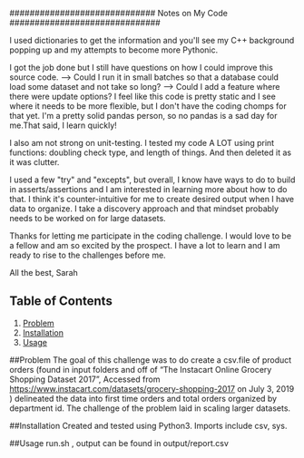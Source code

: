

############################# Notes on My Code ##############################

I used dictionaries to get the information and you'll see my C++ background
popping up and my attempts to become more Pythonic.

I got the job done but I still have questions on how I could improve this source
code.
--> Could I run it in small batches so that a database could load some dataset
and not take so long?
--> Could I add a feature where there were update options? I feel like this code is
pretty static and I see where it needs to be more flexible, but I don't have
the coding chomps for that yet. I'm a pretty solid pandas person, so no
pandas is a sad day for me.That said, I learn quickly!

I also am not strong on unit-testing. I tested my code A LOT using print
functions: doubling check type, and length of things. And then deleted it as
it was clutter.

I used a few "try" and "excepts", but overall,
I know have ways to do to build in asserts/assertions and I am interested
in learning more about how to do that. I think it's counter-intuitive for me
to create desired output when I have data to organize. I take a discovery
approach and that mindset probably needs to be worked on for large datasets.

Thanks for letting me participate in the coding challenge. I would love to be a
fellow and am so excited by the prospect. I have a lot to learn and I am ready
to rise to the challenges before me.

All the best,
Sarah

## Table of Contents
1. [Problem](README.md#problem)
2. [Installation](README.md#installation)
3. [Usage](README.md#Usage)

##Problem
The goal of this challenge was to do create a csv.file of product orders
(found in input folders and off of “The Instacart Online Grocery Shopping Dataset 2017”, Accessed from https://www.instacart.com/datasets/grocery-shopping-2017 on July 3, 2019 )
delineated the data into first time orders and total orders
organized by department id. The challenge of the problem laid in scaling
larger datasets.

##Installation
Created and tested using Python3. Imports include csv, sys.

##Usage
run.sh , output can be found in output/report.csv
